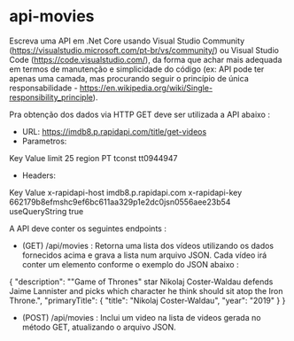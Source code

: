 # api-movies

Escreva uma API em .Net Core usando Visual Studio Community (https://visualstudio.microsoft.com/pt-br/vs/community/) ou Visual Studio Code (https://code.visualstudio.com/), da forma que achar mais adequada em termos de manutenção e simplicidade do código (ex: API pode ter apenas uma camada, mas procurando seguir o princípio de única responsabilidade - https://en.wikipedia.org/wiki/Single-responsibility_principle).

Pra obtenção dos dados via HTTP GET deve ser utilizada a API abaixo :

- URL: https://imdb8.p.rapidapi.com/title/get-videos
- Parametros: 

Key	Value
limit	25
region	PT
tconst	tt0944947

- Headers: 

Key	Value
x-rapidapi-host	imdb8.p.rapidapi.com
x-rapidapi-key	662179b8efmshc9ef6bc611aa329p1e2dc0jsn0556aee23b54
useQueryString	true

A API deve conter os seguintes endpoints :

- (GET) /api/movies : Retorna uma lista dos vídeos utilizando os dados fornecidos acima e grava a lista num arquivo JSON. Cada vídeo irá conter um elemento conforme o exemplo do JSON abaixo :

{
        "description": "\"Game of Thrones\" star Nikolaj Coster-Waldau defends Jaime Lannister and picks which character he think should sit atop the Iron Throne.",
        "primaryTitle": {
            "title": "Nikolaj Coster-Waldau",
            "year": "2019"
        }
}

- (POST) /api/movies : Inclui um video na lista de videos gerada no método GET, atualizando o arquivo JSON.
